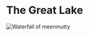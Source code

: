 # The Great Lake
![Waterfall of meenmutty](https://github.com/user-attachments/assets/947356a5-8350-417f-b4be-5455dd30a759)

